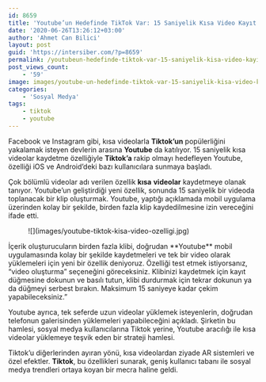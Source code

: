 ```yaml
---
id: 8659
title: 'Youtube’un Hedefinde TikTok Var: 15 Saniyelik Kısa Video Kayıt Özelliği Geliyor'
date: '2020-06-26T13:26:12+03:00'
author: 'Ahmet Can Bilici'
layout: post
guid: 'https://intersiber.com/?p=8659'
permalink: /youtubeun-hedefinde-tiktok-var-15-saniyelik-kisa-video-kayit-ozelligi-geliyor/
post_views_count:
    - '59'
image: images/youtube-un-hedefinde-tiktok-var-15-saniyelik-kisa-video-kayit-ozelligi-geliyor.jpg
categories:
    - 'Sosyal Medya'
tags:
    - tiktok
    - youtube
---
```


Facebook ve Instagram gibi, kısa videolarla **Tiktok’un** popülerliğini yakalamak isteyen devlerin arasına **Youtube** da katılıyor. 15 saniyelik kısa videolar kaydetme özelliğiyle **Tiktok’a** rakip olmayı hedefleyen Youtube, özelliği iOS ve Android’deki bazı kullanıcılara sunmaya başladı.

Çok bölümlü videolar adı verilen özellik **kısa** **videolar** kaydetmeye olanak tanıyor. Youtube’un geliştirdiği yeni özellik, sonunda 15 saniyelik bir videoda toplanacak bir klip oluşturmak. Youtube, yaptığı açıklamada mobil uygulama üzerinden kolay bir şekilde, birden fazla klip kaydedilmesine izin vereceğini ifade etti.

<figure class="wp-block-image size-large">![](images/youtube-tiktok-kisa-video-ozelligi.jpg)</figure>İçerik oluşturucuların birden fazla klibi, doğrudan **Youtube** mobil uygulamasında kolay bir şekilde kaydetmeleri ve tek bir video olarak yüklemeleri için yeni bir özellik deniyoruz. Özelliği test etmek istiyorsanız, “video oluşturma” seçeneğini göreceksiniz. Klibinizi kaydetmek için kayıt düğmesine dokunun ve basılı tutun, klibi durdurmak için tekrar dokunun ya da düğmeyi serbest bırakın. Maksimum 15 saniyeye kadar çekim yapabileceksiniz.”

Youtube ayrıca, tek seferde uzun videolar yüklemek isteyenlerin, doğrudan telefonun galerisinden yüklemeleri yapabileceğini açıkladı. Şirketin bu hamlesi, sosyal medya kullanıcılarına Tiktok yerine, Youtube aracılığı ile kısa videolar yüklemeye teşvik eden bir strateji hamlesi.

Tiktok’u diğerlerinden ayıran yönü, kısa videolardan ziyade AR sistemleri ve özel efektler. **Tiktok**, bu özellikleri sunarak, geniş kullanıcı tabanı ile sosyal medya trendleri ortaya koyan bir mecra haline geldi.
